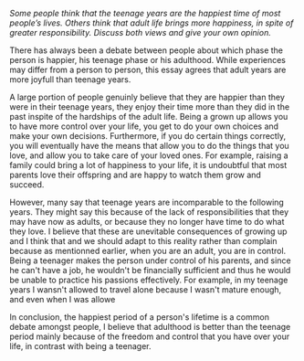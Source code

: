 *Some people think that the teenage years are the happiest time of most people’s lives. Others think that adult life brings more happiness, in spite of greater responsibility. Discuss both views and give your own opinion.*

There has always been a debate between people about which phase the person is happier, his teenage phase or his adulthood. While experiences may differ from a person to person, this essay agrees that adult years are more joyfull than teenage years.

A large portion of people genuinly believe that they are happier than they were in their teenage years, they enjoy their time more than they did in the past inspite of the hardships of the adult life. Being a grown up allows you to have more control over your life, you get to do your own choices and make your own decisions. Furthermore, if you do certain things correctly, you will eventually have the means that allow you to do the things that you love, and allow you to take care of your loved ones. For example, raising a family could bring a lot of happiness to your life, it is undoubtful that most parents love their offspring and are happy to watch them grow and succeed.

However, many say that teenage years are incomparable to the following years. They might say this because of the lack of responsibilities that they may have now as adults, or because they no longer have time to do what they love. I believe that these are unevitable consequences of growing up and I think that and we should adapt to this reality rather than complain because as mentionned earlier, when you are an adult, you are in control. Being a teenager makes the person under control of his parents, and since he can't have a job, he wouldn't be financially sufficient and thus he would be unable to practice his passions effectively. For example, in my teenage years I wansn't allowed to travel alone because I wasn't mature enough, and even when I was allowe

In conclusion, the happiest period of a person's lifetime is a common debate amongst people, I believe that adulthood is better than the teenage period mainly because of the freedom and control that you have over your life, in contrast with being a teenager.